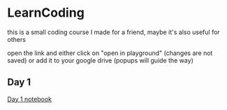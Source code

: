 # LearnCoding
this is a small coding course I made for a friend, maybe it's also useful for others

open the link and either click on "open in playground" (changes are not saved) or add it to your google drive (popups will guide the way)

## Day 1

[Day 1 notebook](https://colab.research.google.com/github/sansha/LearnCoding/blob/master/Day_1.ipynb)
